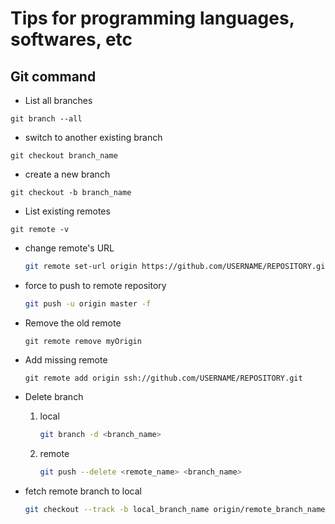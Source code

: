 # Tips for programming languages, softwares, etc  

## Git command  
* List all branches

```
git branch --all
```

* switch to another existing branch

```
git checkout branch_name
```

* create a new branch

```
git checkout -b branch_name
```

* List existing remotes  

```
git remote -v
```  

* change remote's URL  

	```bash
	git remote set-url origin https://github.com/USERNAME/REPOSITORY.git
	```  
* force to push to remote repository  

	```bash
	git push -u origin master -f
	``` 
  
* Remove the old remote  

	```
	git remote remove myOrigin
	```  
* Add missing remote  
	
	```
	git remote add origin ssh://github.com/USERNAME/REPOSITORY.git
	```  
	
* Delete branch
	
	1. local
		
		```bash
		git branch -d <branch_name>
		```
	2. remote
		
		```bash
		git push --delete <remote_name> <branch_name>
		```

* fetch remote branch to local

	```bash
	git checkout --track -b local_branch_name origin/remote_branch_name
	``` 
